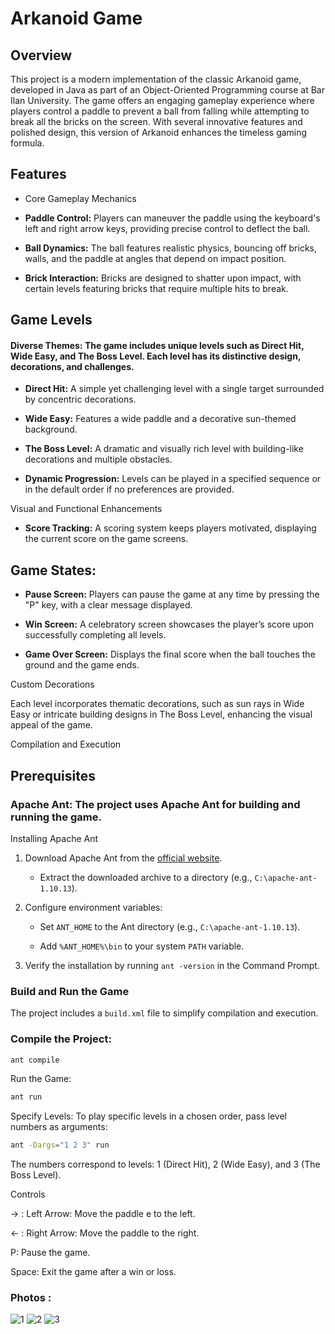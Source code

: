 # Arkanoid Game

## Overview

This project is a modern implementation of the classic Arkanoid game, developed in Java as part of an Object-Oriented Programming course at Bar Ilan University. The game offers an engaging gameplay experience where players control a paddle to prevent a ball from falling while attempting to break all the bricks on the screen. With several innovative features and polished design, this version of Arkanoid enhances the timeless gaming formula.

## Features

- Core Gameplay Mechanics

- **Paddle Control:** Players can maneuver the paddle using the keyboard's left and right arrow keys, providing precise control to deflect the ball.

- **Ball Dynamics:** The ball features realistic physics, bouncing off bricks, walls, and the paddle at angles that depend on impact position.

- **Brick Interaction:** Bricks are designed to shatter upon impact, with certain levels featuring bricks that require multiple hits to break.

## Game Levels

#### Diverse Themes: The game includes unique levels such as Direct Hit, Wide Easy, and The Boss Level. Each level has its distinctive design, decorations, and challenges.

- **Direct Hit:** A simple yet challenging level with a single target surrounded by concentric decorations.

- **Wide Easy:** Features a wide paddle and a decorative sun-themed background.

- **The Boss Level:** A dramatic and visually rich level with building-like decorations and multiple obstacles.

- **Dynamic Progression:** Levels can be played in a specified sequence or in the default order if no preferences are provided.

Visual and Functional Enhancements

- **Score Tracking:** A scoring system keeps players motivated, displaying the current score on the game screens.

## Game States:

- **Pause Screen:** Players can pause the game at any time by pressing the "P" key, with a clear message displayed.

- **Win Screen:** A celebratory screen showcases the player’s score upon successfully completing all levels.

- **Game Over Screen:** Displays the final score when the ball touches the ground and the game ends.

Custom Decorations

Each level incorporates thematic decorations, such as sun rays in Wide Easy or intricate building designs in The Boss Level, enhancing the visual appeal of the game.

Compilation and Execution

## Prerequisites

### Apache Ant: The project uses Apache Ant for building and running the game.

Installing Apache Ant

1. Download Apache Ant from the [official website](https://ant.apache.org/bindownload.cgi).

     * Extract the downloaded archive to a directory (e.g., `C:\apache-ant-1.10.13`).

2. Configure environment variables:

    * Set `ANT_HOME` to the Ant directory (e.g., `C:\apache-ant-1.10.13`).

    * Add `%ANT_HOME%\bin` to your system `PATH` variable.

3. Verify the installation by running `ant -version` in the Command Prompt.

### Build and Run the Game

The project includes a `build.xml` file to simplify compilation and execution.

### Compile the Project:
```bash
ant compile
```
Run the Game:
```bash
ant run
```
Specify Levels:
To play specific levels in a chosen order, pass level numbers as arguments:
```bash
ant -Dargs="1 2 3" run
```
The numbers correspond to levels: 1 (Direct Hit), 2 (Wide Easy), and 3 (The Boss Level).

Controls

-> : Left Arrow: Move the paddle
e to the left.

<- : Right Arrow: Move the paddle to the right.

P: Pause the game.

Space: Exit the game after a win or loss.

### Photos :
![1](https://github.com/user-attachments/assets/c1895001-af0b-4b08-ae85-3a79b2bfc10e)
![2](https://github.com/user-attachments/assets/f4d86bb0-a63c-4849-80c2-0ae0624ee13f)
![3](https://github.com/user-attachments/assets/9ae2398e-665b-41f3-9e39-2ca1afe079b5)
